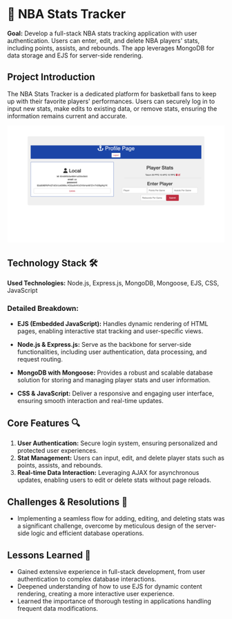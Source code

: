 # 🏀 NBA Stats Tracker

**Goal:** Develop a full-stack NBA stats tracking application with user authentication. Users can enter, edit, and delete NBA players' stats, including points, assists, and rebounds. The app leverages MongoDB for data storage and EJS for server-side rendering.

## Project Introduction

The NBA Stats Tracker is a dedicated platform for basketball fans to keep up with their favorite players' performances. Users can securely log in to input new stats, make edits to existing data, or remove stats, ensuring the information remains current and accurate.

![nba](public/img/nba.png)

## Technology Stack 🛠️

**Used Technologies:** Node.js, Express.js, MongoDB, Mongoose, EJS, CSS, JavaScript

### Detailed Breakdown:

- **EJS (Embedded JavaScript):** Handles dynamic rendering of HTML pages, enabling interactive stat tracking and user-specific views.
  
- **Node.js & Express.js:** Serve as the backbone for server-side functionalities, including user authentication, data processing, and request routing.
  
- **MongoDB with Mongoose:** Provides a robust and scalable database solution for storing and managing player stats and user information.
  
- **CSS & JavaScript:** Deliver a responsive and engaging user interface, ensuring smooth interaction and real-time updates.

## Core Features 🔍

1. **User Authentication:** Secure login system, ensuring personalized and protected user experiences.
2. **Stat Management:** Users can input, edit, and delete player stats such as points, assists, and rebounds.
3. **Real-time Data Interaction:** Leveraging AJAX for asynchronous updates, enabling users to edit or delete stats without page reloads.

## Challenges & Resolutions 🌟

- Implementing a seamless flow for adding, editing, and deleting stats was a significant challenge, overcome by meticulous design of the server-side logic and efficient database operations.

## Lessons Learned 📘

- Gained extensive experience in full-stack development, from user authentication to complex database interactions.
- Deepened understanding of how to use EJS for dynamic content rendering, creating a more interactive user experience.
- Learned the importance of thorough testing in applications handling frequent data modifications.


